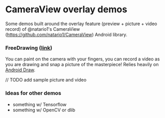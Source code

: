 # CameraView overlay demos
Some demos built around the overlay feature (preview + picture + video record) of @natario1's CameraView (https://github.com/natario1/CameraView) Android library.

### FreeDrawing ([link](https://github.com/RAN3000/CameraView-overlay-demos/tree/master/FreeDrawing))
You can paint on the camera with your fingers, you can record a video as you are drawing and snap a picture of the masterpiece!
Relies heavily on [Android Draw](https://github.com/divyanshub024/AndroidDraw?source=post_page).

// TODO add sample picture and video

### Ideas for other demos
 - something w/ Tensorflow
 - something w/ OpenCV or dlib
